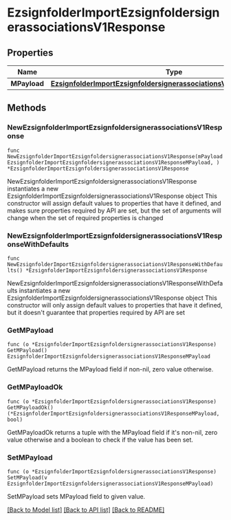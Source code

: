 # EzsignfolderImportEzsignfoldersignerassociationsV1Response

## Properties

Name | Type | Description | Notes
------------ | ------------- | ------------- | -------------
**MPayload** | [**EzsignfolderImportEzsignfoldersignerassociationsV1ResponseMPayload**](EzsignfolderImportEzsignfoldersignerassociationsV1ResponseMPayload.md) |  | 

## Methods

### NewEzsignfolderImportEzsignfoldersignerassociationsV1Response

`func NewEzsignfolderImportEzsignfoldersignerassociationsV1Response(mPayload EzsignfolderImportEzsignfoldersignerassociationsV1ResponseMPayload, ) *EzsignfolderImportEzsignfoldersignerassociationsV1Response`

NewEzsignfolderImportEzsignfoldersignerassociationsV1Response instantiates a new EzsignfolderImportEzsignfoldersignerassociationsV1Response object
This constructor will assign default values to properties that have it defined,
and makes sure properties required by API are set, but the set of arguments
will change when the set of required properties is changed

### NewEzsignfolderImportEzsignfoldersignerassociationsV1ResponseWithDefaults

`func NewEzsignfolderImportEzsignfoldersignerassociationsV1ResponseWithDefaults() *EzsignfolderImportEzsignfoldersignerassociationsV1Response`

NewEzsignfolderImportEzsignfoldersignerassociationsV1ResponseWithDefaults instantiates a new EzsignfolderImportEzsignfoldersignerassociationsV1Response object
This constructor will only assign default values to properties that have it defined,
but it doesn't guarantee that properties required by API are set

### GetMPayload

`func (o *EzsignfolderImportEzsignfoldersignerassociationsV1Response) GetMPayload() EzsignfolderImportEzsignfoldersignerassociationsV1ResponseMPayload`

GetMPayload returns the MPayload field if non-nil, zero value otherwise.

### GetMPayloadOk

`func (o *EzsignfolderImportEzsignfoldersignerassociationsV1Response) GetMPayloadOk() (*EzsignfolderImportEzsignfoldersignerassociationsV1ResponseMPayload, bool)`

GetMPayloadOk returns a tuple with the MPayload field if it's non-nil, zero value otherwise
and a boolean to check if the value has been set.

### SetMPayload

`func (o *EzsignfolderImportEzsignfoldersignerassociationsV1Response) SetMPayload(v EzsignfolderImportEzsignfoldersignerassociationsV1ResponseMPayload)`

SetMPayload sets MPayload field to given value.



[[Back to Model list]](../README.md#documentation-for-models) [[Back to API list]](../README.md#documentation-for-api-endpoints) [[Back to README]](../README.md)


